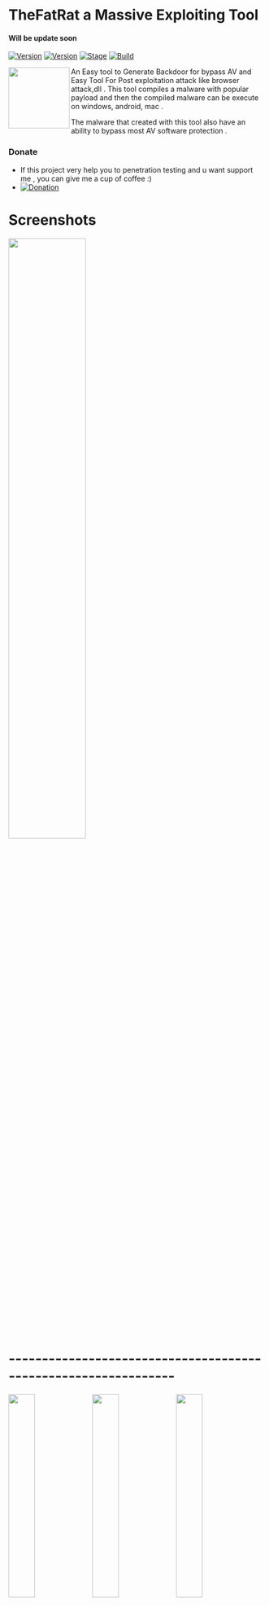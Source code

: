 
# TheFatRat a Massive Exploiting Tool 
#### Will be update soon

[![Version](https://img.shields.io/badge/TheFatRat-1.9.7-brightgreen.svg?maxAge=259200)]()
[![Version](https://img.shields.io/badge/Codename-Whistle-red.svg?maxAge=259200)]()
[![Stage](https://img.shields.io/badge/Release-Stable-brightgreen.svg)]()
[![Build](https://img.shields.io/badge/Supported_OS-Linux-orange.svg)]()

<img align="left" width="120" height="120" src="https://user-images.githubusercontent.com/17976841/36041771-38fbbb26-0dfc-11e8-8074-181cc778011c.png">

An Easy tool to Generate Backdoor for bypass AV and Easy Tool For Post exploitation attack like browser attack,dll . This tool compiles a malware with popular payload  and then the compiled malware can be execute on windows, android, mac . 

The malware that created with this tool also have an ability to bypass most AV software protection . 
        
### Donate
- If this project very help you to penetration testing  and u want support me , you can give me a cup of coffee :)
- [![Donation](https://img.shields.io/badge/bitcoin-donate-yellow.svg)](https://blockchain.info/id/address/1NuNTXo7Aato7XguFkvwYnTAFV2immXmjS)

# Screenshots
<img src="https://cloud.githubusercontent.com/assets/17976841/25420100/9ee12cf6-2a80-11e7-8dfa-c2e3cfe71366.png" width="55%"></img>
# ---------------------------------------------------------------

<img src="https://cloud.githubusercontent.com/assets/17976841/18483870/39cb46ba-7a10-11e6-859b-1c1baa3c1b0a.png" width="32%"></img> <img src="https://cloud.githubusercontent.com/assets/17976841/18483871/39cb81ca-7a10-11e6-84f3-1683067fa4f5.png" width="32%"></img> <img src="https://cloud.githubusercontent.com/assets/17976841/18483873/39d54372-7a10-11e6-890f-41803a33b9c9.png" width="32%"></img>

# Automating metasploit functions

- Create backdoor for windows , linux , mac and android

- bypass antivirus backdoorr

- Checks for metasploit service and starts if not present

- Easily craft meterpreter reverse_tcp payloads for Windows, Linux, Android and Mac and another

- Start multiple meterpreter reverse_tcp listners

- Fast Search in searchsploit

- Bypass AV

- File pumper

- Create backdoor with another techniq

- Autorunscript for listeners ( easy to use )

- Drop into Msfconsole

- Some other fun stuff :)



# Autorun Backdoor

- Autorun work if the victim disabled uac ( user acces control ) or low uac ( WINDOWS )
- What is uac ? you can visit ( http://www.digitalcitizen.life/uac-why-you-should-never-turn-it-off )
- I have also created 3 AutoRun files
- Simply copy these files to a CD or USB
- You can change the icon autorun file or exe in folder icon ( replace your another ico and replace name with autorun.ico )


# How to change the Icon?

- Copy your icon picture to folder /TheFatrat/icons
- Change the name into autorun.ico
- And Replace
- Done


## Changelog
Be sure to check out the [Changelog] and Read CHANGELOG.md


## Getting Started
1. ```git clone https://github.com/Screetsec/TheFatRat.git```
2. ```cd TheFatRat```
3. ```chmod +x setup.sh && ./setup.sh```

## How it works

* Extract The lalin-master to your home or another folder
* chmod +x fatrat
* chmod +x powerfull.sh
* And run the tools ( ./fatrat )
* Easy to Use just input your number


## Linux operating systems we recommend :
- Kali Linux 2 or Kali 2016.1 rolling 
- Cyborg
- Parrot 
- BackTrack 
- Backbox 
- Devuan



## READ
- if prog.c file to large when create backdoor with powerfull.sh , you can use prog.c.backup and create another backup when you running option 2

## Update Fatrat
- To update fatrat go to your TheFatRat folder and execute :
```git pull && chmod +x setup.sh && ./setup.sh```

- To Update from 1.9.3 Version and up , execute on your fatrat folder : 
```./update && chmod +x setup.sh && ./setup.sh```

## Tutorial ?

* Screetsec Channel : https://www.youtube.com/channel/UCpK9IXzLMfVFp9NUfDzxFfw
* Udate thefatrat v1.8 https://youtu.be/6skLV6zPnec?list=PLbyfDadg3caj6nc3KBk375lKWDOjiCmb8
* file Pumper in linux with fatrat https://youtu.be/rHuh5DJ476M?list=PLbyfDadg3caj6nc3KBk375lKWDOjiCmb8
* Kali linux 2016.2 | Setup FatRat and Bypass Windows 10 :https://www.youtube.com/watch?v=mkfKSCxvPec
* Embed Backdoor Apk Andoird : https://www.youtube.com/watch?v=bZg3gPuLvgs&feature=youtu.be
* Create Backdoor Php and Reconnect With TheFatRat : https://www.youtube.com/watch?v=gfS55fjd8Fg
* THEFATRAT:BACKDOOR CREATOR & BYPASS ANTIVIRUS AND INSTALL. : https://www.youtube.com/watch?v=C4YHVKPw6Zo
* Exploit Windows 7/8/10 using Thefatrat ( option 2 ) : https://www.youtube.com/watch?v=-WbKOxIl_f4
* How to hack android device with FatRat on kali linux 2 :https://www.youtube.com/watch?v=yUuwnu-NUXE
* Kali Linux Tools - TheFatRat Tool For Generate Backdoor with MsfVenom : https://www.youtube.com/watch?v=7PMfPbrM0o4
* FUD 100 % Backdoor With TheFatRat pt.1 [ PwnWinds ] [ Bypass Antivirus ] : https://www.youtube.com/watch?v=8lJBwclFwJI
* FUD 100 % Backdoor With TheFatRat pt.2 [ PwnWinds ] [ Bypass Antivirus ] : https://www.youtube.com/watch?v=t7E6DZPhLLk&t=17s
* FUD 100 % Backdoor With TheFatRat pt.3 [ PwnWinds ] [ Bypass Antivirus ] : https://www.youtube.com/watch?v=wCzsD6vt9CQ
* TheFatrat Backdoor Undetectable by Antivirus Kali linux part 3 :https://www.youtube.com/watch?v=wuOCDn0NvWc
* 1000 % FUD Backdoor with TheFatRat Tool : https://www.youtube.com/watch?v=vPXWv0jaBEQ
* How To Use TheFatRat To Create Backdoor In Kali Rolling [FUD 100%] : https://www.youtube.com/watch?v=26tSOuPcpZk
* Backdoor (Virus) 100% Indetectable | TheFatRat : https://www.youtube.com/watch?v=26tSOuPcpZk
* Backdooring Android with TheFatRat Tool- Kali Linux Tutorial :https://www.youtube.com/watch?v=1SQW9lujjT8
* Hacking Windows using TheFatRat + Apache2 Server + Ettercap + Metasploit on Kali Linux 2016.2 https://www.youtube.com/watch?v=FlXMslSjnGw
* TheFatRat 1.9.6 - Trodebi ( Embed Trojan into Debian Package ) https://youtu.be/NCsrcqhUBCc?list=PLbyfDadg3caj6nc3KBk375lKWDOjiCmb8
* ALL VIDEO IN HERE : https://www.youtube.com/results?search_query=thefatrat+backdoor

## Found a Bug ?

- Submit new issue 


## Credits

- Thanks to allah and Screetsec [ Edo -maland- ] <Me>
- Dracos Linux from Scratch Indonesia ( Penetration os ) Thanksyou , you can see in http://dracos-linux.org/
- Offensive Security for the awesome OS ( http://www.offensive-security.com/ )
- Thanks peterpt for help and contributes in this project :)) ( www.github.com/peterpt )
- Dana James Traversie https://github.com/dana-at-cp/backdoor-apk
- z0noxz (Powerstager) https://github.com/z0noxz/powerstager 
- http://www.kali.org/"
- Jack Wilder admin in http://www.linuxsec.org
- source for c program https://github.com/rsmudge
- And another open sources tool in github
- Uptodate new tools hacking visit http://www.kitploit.com

## ⭕️ Disclaimer

***Note: modifications, changes, or alterations to this sourcecode is acceptable, however,any public releases utilizing this code must be approved by writen this tool ( Edo maland ).***

